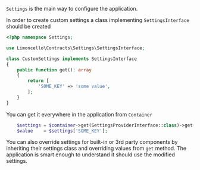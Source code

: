 `Settings` is the main way to configure the application.

In order to create custom settings a class implementing `SettingsInterface` should be created

```php
<?php namespace Settings;

use Limoncello\Contracts\Settings\SettingsInterface;

class CustomSettings implements SettingsInterface
{
    public function get(): array
    {
        return [
            'SOME_KEY' => 'some value',
        ];
    }
}
```

You can get it everywhere in the application from `Container`

```php
    $settings = $container->get(SettingsProviderInterface::class)->get(CustomSettings::class);
    $value    = $settings['SOME_KEY'];
```

You can also override settings for built-in or 3rd party components by inheriting their settings class and overriding values from `get` method. The application is smart enough to understand it should use the modified settings.
